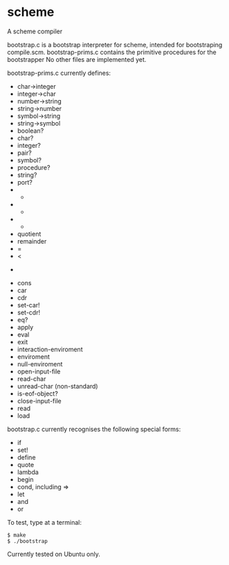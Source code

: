 scheme
======

A scheme compiler


bootstrap.c is a bootstrap interpreter for scheme, intended for bootstraping compile.scm.
bootstrap-prims.c contains the primitive procedures for the bootstrapper
No other files are implemented yet.

bootstrap-prims.c currently defines:

- char->integer
- integer->char
- number->string
- string->number
- symbol->string
- string->symbol
- boolean?
- char?
- integer?
- pair?
- symbol?
- procedure?
- string?
- port?
- +
- -
- *
- quotient
- remainder
- =
- <
- >
- cons
- car
- cdr
- set-car!
- set-cdr!
- eq?
- apply
- eval
- exit
- interaction-enviroment
- enviroment
- null-enviroment
- open-input-file
- read-char
- unread-char (non-standard)
- is-eof-object?
- close-input-file
- read
- load


bootstrap.c currently recognises the following special forms:

- if
- set!
- define
- quote
- lambda
- begin
- cond, including =>
- let
- and
- or


To test, type at a terminal:

```shell
$ make
$ ./bootstrap
```

Currently tested on Ubuntu only.